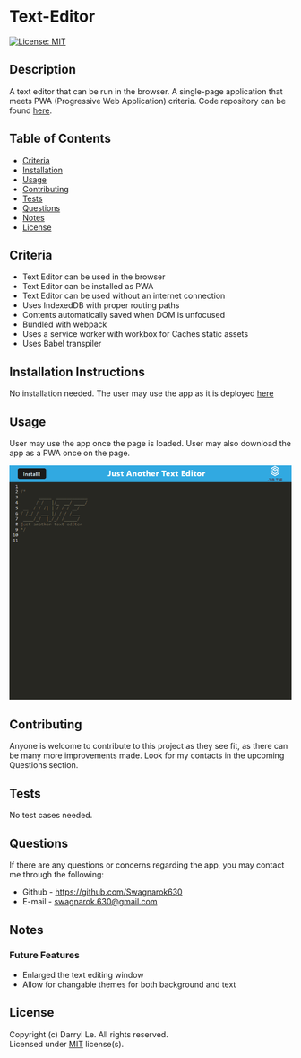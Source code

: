 # Text-Editor

[![License: MIT](https://img.shields.io/badge/License-MIT-yellow.svg)](https://opensource.org/licenses/MIT)

## Description

A text editor that can be run in the browser. A single-page application that meets PWA (Progressive Web Application) criteria. Code repository can be found [here](https://github.com/Swagnarok630/Text-Editor).

## Table of Contents

* [Criteria](#criteria)
* [Installation](#installation)
* [Usage](#usage)
* [Contributing](#contributing)
* [Tests](#tests)
* [Questions](#questions)
* [Notes](#notes)
* [License](#license)

## <a name="criteria"></a>Criteria

* Text Editor can be used in the browser
* Text Editor can be installed as PWA
* Text Editor can be used without an internet connection
* Uses IndexedDB with proper routing paths
* Contents automatically saved when DOM is unfocused
* Bundled with webpack
* Uses a service worker with workbox for Caches static assets
* Uses Babel transpiler

## <a name="installation"></a>Installation Instructions

No installation needed. The user may use the app as it is deployed [here](https://text-editor-s630.herokuapp.com/)

## <a name="usage"></a>Usage

User may use the app once the page is loaded. User may also download the app as a PWA once on the page.

![App in action](textdefault.gif)

## <a name="contributing"></a>Contributing

Anyone is welcome to contribute to this project as they see fit, as there can be many more improvements made. Look for my contacts in the upcoming Questions section.

## <a name="tests"></a>Tests

No test cases needed.

## <a name="questions"></a>Questions

If there are any questions or concerns regarding the app, you may contact me through the following:
* Github - <https://github.com/Swagnarok630>
* E-mail - swagnarok.630@gmail.com

## <a name="notes"></a>Notes

### Future Features
* Enlarged the text editing window
* Allow for changable themes for both background and text

## <a name="license"></a>License

Copyright (c) Darryl Le. All rights reserved.  
Licensed under [MIT](https://opensource.org/licenses/MIT) license(s).
